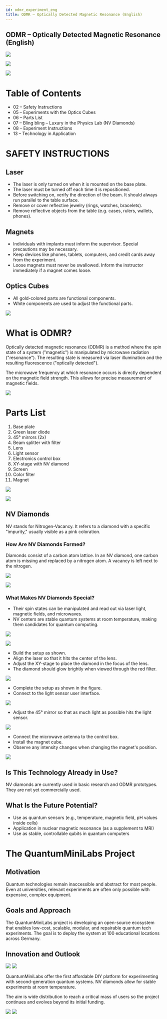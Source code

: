 ```yaml
---
id: odmr_experiment_eng
title: ODMR – Optically Detected Magnetic Resonance (English)
---
```


## ODMR – Optically Detected Magnetic Resonance (English)

![](./IMAGES/image1.png)

![](./IMAGES/image2.png)

![](./IMAGES/image3.jpeg)

# Table of Contents

* 02 – Safety Instructions
* 05 – Experiments with the Optics Cubes
* 06 – Parts List
* 07 – Bling bling – Luxury in the Physics Lab (NV Diamonds)
* 08 – Experiment Instructions
* 13 – Technology in Application

# SAFETY INSTRUCTIONS

## Laser

* The laser is only turned on when it is mounted on the base plate.
* The laser must be turned off each time it is repositioned.
* Before switching on, verify the direction of the beam. It should always run parallel to the table surface.
* Remove or cover reflective jewelry (rings, watches, bracelets).
* Remove reflective objects from the table (e.g. cases, rulers, wallets, phones).

## Magnets

* Individuals with implants must inform the supervisor. Special precautions may be necessary.
* Keep devices like phones, tablets, computers, and credit cards away from the experiment.
* Loose magnets must never be swallowed. Inform the instructor immediately if a magnet comes loose.

## Optics Cubes

* All gold-colored parts are functional components.
* White components are used to adjust the functional parts.

![](./IMAGES/image4.jpeg)

# What is ODMR?

Optically detected magnetic resonance (ODMR) is a method where the spin state of a system ("magnetic") is manipulated by microwave radiation ("resonance"). The resulting state is measured via laser illumination and the resulting fluorescence ("optically detected").

The microwave frequency at which resonance occurs is directly dependent on the magnetic field strength. This allows for precise measurement of magnetic fields.

![](./IMAGES/image5.png)

# Parts List

1. Base plate
2. Green laser diode
3. 45° mirrors (2x)
4. Beam splitter with filter
5. Lens
6. Light sensor
7. Electronics control box
8. XY-stage with NV diamond
9. Screen
10. Color filter
11. Magnet

![](./IMAGES/image6.png)

![](./IMAGES/image7.png)

## NV Diamonds

NV stands for Nitrogen-Vacancy. It refers to a diamond with a specific "impurity," usually visible as a pink coloration.

### How Are NV Diamonds Formed?

Diamonds consist of a carbon atom lattice. In an NV diamond, one carbon atom is missing and replaced by a nitrogen atom. A vacancy is left next to the nitrogen.

![](./IMAGES/image8.png)

![](./IMAGES/image9.jpeg)

### What Makes NV Diamonds Special?

* Their spin states can be manipulated and read out via laser light, magnetic fields, and microwaves.
* NV centers are stable quantum systems at room temperature, making them candidates for quantum computing.

![](./IMAGES/image11.png)

![](./IMAGES/image12.png)

* Build the setup as shown.
* Align the laser so that it hits the center of the lens.
* Adjust the XY-stage to place the diamond in the focus of the lens.
* The diamond should glow brightly when viewed through the red filter.

![](./IMAGES/image13.png)

* Complete the setup as shown in the figure.
* Connect to the light sensor user interface.

![](./IMAGES/image14.png)

* Adjust the 45° mirror so that as much light as possible hits the light sensor.

![](./IMAGES/image14.png)

* Connect the microwave antenna to the control box.
* Install the magnet cube.
* Observe any intensity changes when changing the magnet's position.

![](./IMAGES/image15.png)

## Is This Technology Already in Use?

NV diamonds are currently used in basic research and ODMR prototypes. They are not yet commercially used.

## What Is the Future Potential?

* Use as quantum sensors (e.g., temperature, magnetic field, pH values inside cells)
* Application in nuclear magnetic resonance (as a supplement to MRI)
* Use as stable, controllable qubits in quantum computers

# The QuantumMiniLabs Project

## Motivation

Quantum technologies remain inaccessible and abstract for most people. Even at universities, relevant experiments are often only possible with expensive, complex equipment.

## Goals and Approach

The QuantumMiniLabs project is developing an open-source ecosystem that enables low-cost, scalable, modular, and repairable quantum tech experiments. The goal is to deploy the system at 100 educational locations across Germany.

## Innovation and Outlook

![](./IMAGES/image16.png)
![](./IMAGES/image17.png)

QuantumMiniLabs offer the first affordable DIY platform for experimenting with second-generation quantum systems. NV diamonds allow for stable experiments at room temperature.

The aim is wide distribution to reach a critical mass of users so the project continues and evolves beyond its initial funding.

![](./IMAGES/image18.png)
![](./IMAGES/image3.jpeg)
